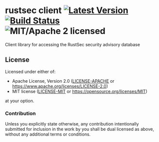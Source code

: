 # rustsec client [![Latest Version][crate-image]][crate-link] [![Build Status][build-image]][build-link] ![MIT/Apache 2 licensed][license-image]

[crate-image]: https://img.shields.io/crates/v/rustsec.svg
[crate-link]: https://crates.io/crates/rustsec
[build-image]: https://travis-ci.org/rustsec/rustsec-client.svg?branch=master
[build-link]: https://travis-ci.org/rustsec/rustsec-client
[license-image]: https://img.shields.io/badge/license-MIT%2FApache2-blue.svg

Client library for accessing the RustSec security advisory database

## License

Licensed under either of:

 * Apache License, Version 2.0 ([LICENSE-APACHE] or https://www.apache.org/licenses/LICENSE-2.0)
 * MIT license ([LICENSE-MIT] or https://opensource.org/licenses/MIT)

at your option.

[LICENSE-APACHE]: https://github.com/rustsec/rustsec-client/blob/master/LICENSE-APACHE
[LICENSE-MIT]: https://github.com/rustsec/rustsec-client/blob/master/LICENSE-MIT

### Contribution

Unless you explicitly state otherwise, any contribution intentionally submitted
for inclusion in the work by you shall be dual licensed as above, without any
additional terms or conditions.
